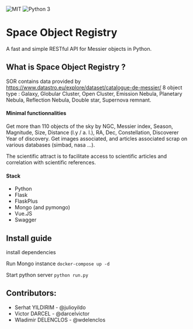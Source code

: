 ![MIT](https://img.shields.io/badge/license-MIT-green "Licence")
![Python 3](https://img.shields.io/badge/python-v3.7-blue "Python")


# Space Object Registry 
A fast and simple RESTful API for Messier objects in Python.

## What is Space Object Registry ? 

SOR contains data provided by https://www.datastro.eu/explore/dataset/catalogue-de-messier/ 8 object type : Galaxy, Globular Cluster, Open Cluster, Emission Nebula, Planetary Nebula, Reflection Nebula, Double star, Supernova remnant.


#### Minimal functionnalities
Get more than 110 objects of the sky by NGC, Messier index, Season, Magnitude, Size, Distance (l.y / a. l.), RA, Dec, Constellation, Discoverer Year of discovery. Get images associated, and articles associated scrap on various databases (simbad, nasa ...).

The scientific attract is to facilitate access to scientific articles and correlation with scientific references. 

#### Stack
- Python 
- Flask
- FlaskPlus
- Mongo (and pymongo)
- Vue.JS
- Swagger

## Install guide
install dependencies

Run Mongo instance 
`` docker-compose up -d ``

Start python server
`` python run.py ``

## Contributors: 
- Serhat YILDIRIM - @julioyildo
- Victor DARCEL - @darcelvictor
- Wladimir DELENCLOS - @wdelenclos